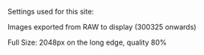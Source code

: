 


Settings used for this site:

Images exported from RAW to display (300325 onwards)

Full Size: 2048px on the long edge, quality 80%
